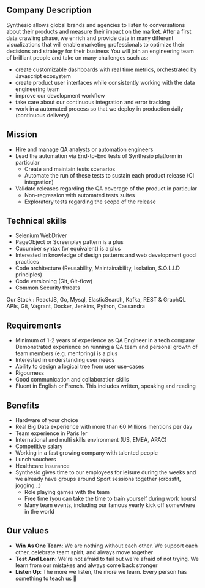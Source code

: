 ## Company Description
Synthesio allows global brands and agencies to listen to conversations about their products and measure their impact on the market. 
After a first data crawling phase, we enrich and provide data in many different visualizations that will enable marketing professionals to optimize their decisions and strategy for their business
You will join an engineering team of brilliant people and take on many challenges such as:
* create customizable dashboards with real time metrics, orchestrated by Javascript ecosystem
* create product user interfaces while consistently working with the data engineering team
* improve our development workflow
* take care about our continuous integration and error tracking
* work in a automated process so that we deploy in production daily (continuous delivery)

## Mission
* Hire and manage QA analysts or automation engineers
* Lead the automation via End-to-End tests of Synthesio platform in particular
  * Create and maintain tests scenarios
  * Automate the run of these tests to  sustain each product release (CI integration)
* Validate releases regarding the QA coverage of the product in particular
  * Non-regression with automated tests suites
  * Exploratory tests regarding the scope of the release

## Technical skills
* Selenium WebDriver
* PageObject or Screenplay pattern is a plus
* Cucumber syntax (or equivalent) is a plus
* Interested in knowledge of design patterns and web development good practices
* Code architecture (Reusability, Maintainability, Isolation, S.O.L.I.D principles)
* Code versioning (Git, Git-flow)
* Common Security threats

Our Stack : ReactJS, Go, Mysql, ElasticSearch, Kafka, REST & GraphQL APIs, Git, Vagrant, Docker, Jenkins, Python, Cassandra

## Requirements
* Minimum of 1-2 years of experience as QA Engineer in a tech company
Demonstrated experience on running a QA team and personal growth of team members (e.g. mentoring) is a plus
* Interested in understanding user needs
* Ability to design a logical tree from user use-cases
* Rigourness
* Good communication and collaboration skills
* Fluent in English or French. This includes written, speaking and reading

## Benefits
* Hardware of your choice
* Real Big Data experience with more than 60 Millions mentions per day
* Team experience in Paris Ier
* International and multi skills environment (US, EMEA, APAC)
* Competitive salary
* Working in a fast growing company with talented people
* Lunch vouchers
* Healthcare insurance
* Synthesio gives time to our employees for leisure during the weeks and we already have groups around
Sport sessions together (crossfit, jogging…)
  * Role playing games with the team
  * Free time (you can take the time to train yourself during work hours)
  * Many team events, including our famous yearly kick off somewhere in the world

## Our values
* **Win As One Team**: We are nothing without each other. We support each other, celebrate team spirit, and always move together
* **Test And Learn**: We're not afraid to fail but we're afraid of not trying. We learn from our mistakes and always come back stronger
* **Listen Up**: The more we listen, the more we learn. Every person has something to teach us
